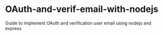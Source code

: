 # OAuth-and-verif-email-with-nodejs
Guide to implement OAuth and verification user email using nodejs and express
